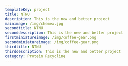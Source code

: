 ```yaml
---
templateKey: project
title: NTNU
description: This is the new and better project
mainimage: /img/chemex.jpg
secondtitle: NTNU
seconddescription: This is the new and better project
firstminiatureimage: /img/coffee-gear.png
secondminiatureimage: /img/coffee-gear.png
thirdtitle: NTNU
thirddescription: This is the new and better project
category: Protein Recycling
---
```


